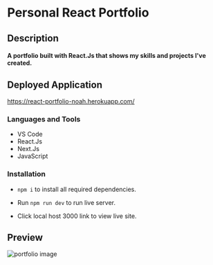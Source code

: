 # Personal React Portfolio

<h2>Description<br><h4>A portfolio built with React.Js that shows my skills and projects I've created.
  
## Deployed Application
https://react-portfolio-noah.herokuapp.com/
  
<h3 align="left">Languages and Tools</h3>

- VS Code
- React.Js
- Next.Js
- JavaScript
<h3 align="left">Installation</h3>
   
  * ```npm i``` to install all required dependencies.
   
  * Run ```npm run dev``` to run live server.
  
  * Click local host 3000 link to view live site.
  
  ## Preview
  ![portfolio image](https://user-images.githubusercontent.com/84366215/139292136-b2ce1e3e-0638-4912-8085-c89f97b7d1f7.png)
